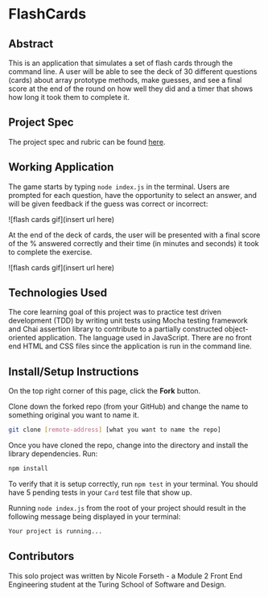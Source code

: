 # FlashCards

## Abstract 
This is an application that simulates a set of flash cards through the command line. A user will be able to see the deck of 30 different questions (cards) about array prototype methods, make guesses, and see a final score at the end of the round on how well they did and a timer that shows how long it took them to complete it. 

## Project Spec
The project spec and rubric can be found [here](https://frontend.turing.edu/projects/flash-cards.html).

## Working Application
The game starts by typing ```node index.js``` in the terminal. Users are prompted for each question, have the opportunity to select an answer, and will be given feedback if the guess was correct or incorrect:

![flash cards gif](insert url here)

At the end of the deck of cards, the user will be presented with a final score of the % answered correctly and their time (in minutes and seconds) it took to complete the exercise.

![flash cards gif](insert url here)

## Technologies Used
The core learning goal of this project was to practice test driven development (TDD) by writing unit tests using Mocha testing framework and Chai assertion library to contribute to a partially constructed object-oriented application. The language used in JavaScript. There are no front end HTML and CSS files since the application is run in the command line. 

## Install/Setup Instructions

On the top right corner of this page, click the **Fork** button.

Clone down the forked repo (from your GitHub) and change the name to something original you want to name it. 
```bash
git clone [remote-address] [what you want to name the repo]
```

Once you have cloned the repo, change into the directory and install the library dependencies. Run:

```bash
npm install
```

To verify that it is setup correctly, run `npm test` in your terminal. You should have 5 pending tests in your `Card` test file that show up.

Running `node index.js` from the root of your project should result in the following message being displayed in your terminal: 

```bash
Your project is running...
```

## Contributors
This solo project was written by Nicole Forseth - a Module 2 Front End Engineering student at the Turing School of Software and Design. 





